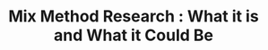 ---
layout:   certificate
title:    "Mix Method Research : What it is and What it Could Be"
slug:     seminar-fpebupi
category: seminar
issuer:   "Fakultas Pendidikan Ekonomi dan Bisnis Universitas Pendidikan Indonesia"
---
